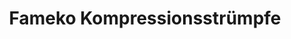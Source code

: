 ---
title: "Fameko Kompressionsstrümpfe"
url: /koblenz/fameko-kompressionsstruempfe/
shop: Sanitätshaus
---